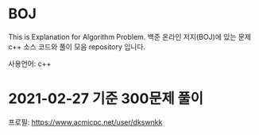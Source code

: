 # BOJ
This is Explanation for Algorithm Problem.
백준 온라인 저지(BOJ)에 있는 문제 c++ 소스 코드와 풀이 모음 repository 입니다.

사용언어: c++

# 2021-02-27 기준 300문제 풀이
프로필: https://www.acmicpc.net/user/dkswnkk
